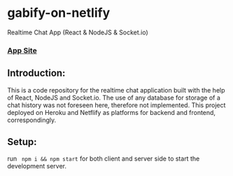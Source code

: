 # gabify-on-netlify
Realtime Chat App (React &amp; NodeJS &amp; Socket.io)

### [App Site](https://gabify-on.netlify.app/)

## Introduction:
This is a code repository for the realtime chat application built with the help of React, NodeJS and Socket.io. 
The use of any database for storage of a chat history was not foreseen here, therefore not implemented.
This project deployed on Heroku and Netflify as platforms for backend and frontend, correspondingly.

## Setup:
run ``` npm i && npm start``` for both client and server side to start the development server.
